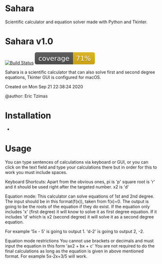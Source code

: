 # Sahara
Scientific calculator and equation solver made with Python and Tkinter.
# Sahara v1.0
[![Build Status](https://travis-ci.com/erictzimas/Sahara.svg?branch=main)](https://travis-ci.com/erictzimas/Sahara)
![Coverage](https://github.com/erictzimas/Sahara/blob/main/coverage/coverage.svg)

Sahara is a scientific calculator that can also solve first and second degree equations, Tkinter GUI is configured for macOS.

Created on Mon Sep 21 22:38:24 2020

@author: Eric Tzimas

# Installation

-

# Usage

You can type sentences of calculations via keyboard or GUI, or you can click on the text field and type your calculations there but in order for this to work you must include spaces.

Keyboard Shortcuts:
 Apart from the obvious ones,
   pi is 'p'
   square root is 'r' and it should be used right after the targeted number.
   x2 is 'd'

Equation mode: 
  This calculator can solve equations of 1st and 2nd degree. The input should be in this format(f(x)), taken from f(x)=0. The output is going to be the roots of the equation if they do exist. If the equation only includes 'x' (first degree) it will know to solve it as first degree equation. If it includes 'd' which is x2 (second degree) it will solve it as a second degree equation.

For example  '5x - 5' is going to output 1. 'd-2' is going to output 2, -2.

Equation mode restrictions
You cannot use brackets or decimals and must input the equation in this form 'ax2 + bx + c'
You are not required to do the final calculations as long as the equation is given in above mentioned format.
For example 5x-2x+3/5 will work.

